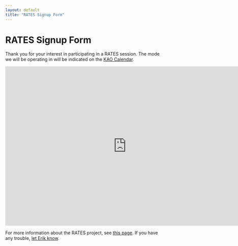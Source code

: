 ```yaml
---
layout: default
title: "RATES Signup Form"
---
```

# RATES Signup Form
Thank you for your interest in participating in a RATES session.
The mode we will be operating in will be indicated on the [KAO Calendar](/calendar/).

<iframe src="https://docs.google.com/forms/d/1dvZkWabQbisKLpVvyt2_yQNXg7Wqn2YRzsMiZP5Pml8/viewform?embedded=true" width="760" height="500" frameborder="0" marginheight="0" marginwidth="0">Loading...</iframe>

For more information about the RATES project, see [this page](/rates/breakdown/).
If you have any trouble, [let Erik know](mailto:erik@kentstateatc.org).
